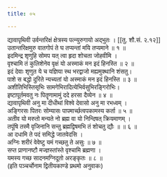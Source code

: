 ```yaml
---
title: ०५

---
```

द्यावापृथिवी उर्वन्तरिक्षं क्षेत्रस्य पत्न्युरुगायो अद्भुतः । [[तु. शौ.सं. २.१२]]  
उतान्तरिक्षमुरु वातगोपं ते घ तप्यन्तां मयि तप्यमाने ॥ १ ॥  
इदमिन्द्र शृणुहि सोमप यत् त्वा हृदा शोचता जोहवीमि ।  
वृश्चामि तं कुलिशेनेव वृक्षं यो अस्माकं मन इदं हिनस्ति ॥ २ ॥  
इदं देवाः शृणुत ये च यज्ञिया स्थ भरद्वाजो मह्यमुक्थानि शंसतु।  
पाशे स बद्धो दुरिते न्यच्यतां यो अस्माकं मन इदं हिनस्ति ॥ ३ ॥  
अशीतिभिस्तिसृभिः सामगेभिरादित्येभिर्वसुभिरङ्गिरोभिः।  
इष्टापूर्तमवतु नः पितॄणामामुं ददे हरसा दैव्येन ॥ ४ ॥  
द्यावापृथिवी अनु मा दीधीथां विश्वे देवासो अनु मा रभध्वम् ।  
अङ्गिरसः पितरः सोम्यासः पापमार्च्छत्वपकामस्य कर्ता ॥ ५ ॥  
अतीव यो मरुतो मन्यते नो ब्रह्म वा यो निन्दिषत् क्रियमाणम् ।  
तपूंषि तस्मै वृजिनानि सन्तु ब्रह्मद्विषमभि तं शोचतु द्यौः ॥ ॥ ६ ॥  
आ दधामि ते पदं समिद्धे जातवेदसि ।  
अग्निः शरीरं वेवेष्टु यमं गच्छतु ते असुः ॥ ७ ॥  
सप्त प्राणानष्टौ मज्ज्ञस्तांस्ते वृश्चामि ब्रह्मणा ।  
यमस्य गच्छ सादनमग्निदूतो अरङ्कृतः ॥ ८ ॥  
(इति पञ्चर्चोनाम द्वितीयकाण्डे प्रथमो अनुवाकः)  
  